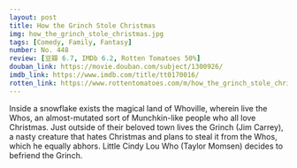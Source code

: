 ```yaml
---
layout: post 
title: How the Grinch Stole Christmas
img: how_the_grinch_stole_christmas.jpg
tags: [Comedy, Family, Fantasy]
number: No. 448
review: [豆瓣 6.7, IMDb 6.2, Rotten Tomatoes 50%]
douban_link: https://movie.douban.com/subject/1300926/
imdb_link: https://www.imdb.com/title/tt0170016/
rotten_link: https://www.rottentomatoes.com/m/how_the_grinch_stole_christmas
---
```


Inside a snowflake exists the magical land of Whoville, wherein live the Whos, an almost-mutated sort of Munchkin-like people who all love Christmas. Just outside of their beloved town lives the Grinch (Jim Carrey), a nasty creature that hates Christmas and plans to steal it from the Whos, which he equally abhors. Little Cindy Lou Who (Taylor Momsen) decides to befriend the Grinch.
